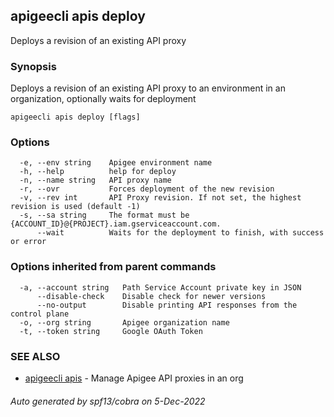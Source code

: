## apigeecli apis deploy

Deploys a revision of an existing API proxy

### Synopsis

Deploys a revision of an existing API proxy to an environment in an organization, optionally waits for deployment

```
apigeecli apis deploy [flags]
```

### Options

```
  -e, --env string    Apigee environment name
  -h, --help          help for deploy
  -n, --name string   API proxy name
  -r, --ovr           Forces deployment of the new revision
  -v, --rev int       API Proxy revision. If not set, the highest revision is used (default -1)
  -s, --sa string     The format must be {ACCOUNT_ID}@{PROJECT}.iam.gserviceaccount.com.
      --wait          Waits for the deployment to finish, with success or error
```

### Options inherited from parent commands

```
  -a, --account string   Path Service Account private key in JSON
      --disable-check    Disable check for newer versions
      --no-output        Disable printing API responses from the control plane
  -o, --org string       Apigee organization name
  -t, --token string     Google OAuth Token
```

### SEE ALSO

* [apigeecli apis](apigeecli_apis.md)	 - Manage Apigee API proxies in an org

###### Auto generated by spf13/cobra on 5-Dec-2022
